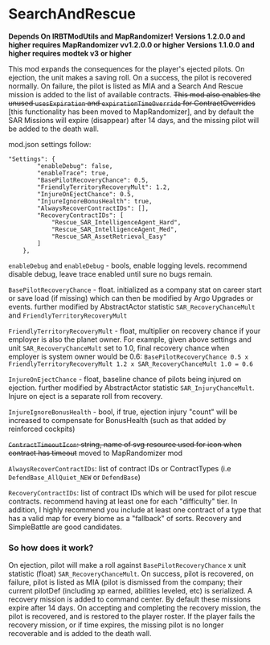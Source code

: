 # SearchAndRescue

**Depends On IRBTModUtils and MapRandomizer!**
**Versions 1.2.0.0 and higher requires MapRandomizer vv1.2.0.0 or higher**
**Versions 1.1.0.0 and higher requires modtek v3 or higher**

This mod expands the consequences for the player's ejected pilots. On ejection, the unit makes a saving roll. On a success, the pilot is recovered normally. On failure, the pilot is listed as MIA and a Search And Rescue mission is added to the list of available contracts. ~~This mod also enables the unused `usesExpiration` and `expirationTimeOverride` for ContractOverrides~~ [this functionality has been moved to MapRandomizer], and by default the SAR Missions will expire (disappear) after 14 days, and the missing pilot will be added to the death wall.

mod.json settings follow:
```
"Settings": {
		"enableDebug": false,
		"enableTrace": true,
		"BasePilotRecoveryChance": 0.5,
		"FriendlyTerritoryRecoveryMult": 1.2,
		"InjureOnEjectChance": 0.5,
		"InjureIgnoreBonusHealth": true,
		"AlwaysRecoverContractIDs": [],
		"RecoveryContractIDs": [
			"Rescue_SAR_IntelligenceAgent_Hard",
			"Rescue_SAR_IntelligenceAgent_Med",
			"Rescue_SAR_AssetRetrieval_Easy"
		]
	},
```
`enableDebug` and `enableDebug` - bools, enable logging levels. recommend disable debug, leave trace enabled until sure no bugs remain.

`BasePilotRecoveryChance` - float. initialized as a company stat on career start or save load (if missing) which can then be modified by Argo Upgrades or events. further modified by AbstractActor statistic <float> `SAR_RecoveryChanceMult` and `FriendlyTerritoryRecoveryMult`

`FriendlyTerritoryRecoveryMult` - float, multiplier on recovery chance if your employer is also the planet owner. For example, given above settings and unit `SAR_RecoveryChanceMult` set to 1.0, final recovery chance when employer is system owner would be 0.6: `BasePilotRecoveryChance 0.5 x FriendlyTerritoryRecoveryMult 1.2 x SAR_RecoveryChanceMult 1.0 = 0.6`

`InjureOnEjectChance` - float, baseline chance of pilots being injured on ejection. further modified by AbstractActor statistic <float> `SAR_InjuryChanceMult`. Injure on eject is a separate roll from recovery.

`InjureIgnoreBonusHealth` - bool, if true, ejection injury "count" will be increased to compensate for BonusHealth (such as that added by reinforced cockpits)

~~`ContractTimeoutIcon`: string, name of svg resource used for icon when contract has timeout~~ moved to MapRandomizer mod

`AlwaysRecoverContractIDs`: list of contract IDs or ContractTypes (i.e `DefendBase_AllQuiet_NEW` or `DefendBase`)

`RecoveryContractIDs`: list of contract IDs which will be used for pilot rescue contracts. recommend having at least one for each "difficulty" tier. In addition, I highly recommend you include at least one contract of a type that has a valid map for every biome as a "fallback" of sorts. Recovery and SimpleBattle are good candidates.

### So how does it work?

On ejection, pilot will make a roll against `BasePilotRecoveryChance` x unit statistic (float) `SAR_RecoveryChanceMult`. On success, pilot is recovered, on failure, pilot is listed as MIA (pilot is dismissed from the company; their current pilotDef (including xp earned, abilities leveled, etc) is serialized. A recovery mission is added to command center. By default these missions expire after 14 days. On accepting and completing the recovery mission, the pilot is recovered, and is restored to the player roster. If the player fails the recovery mission, or if time expires, the missing pilot is no longer recoverable and is added to the death wall. 
